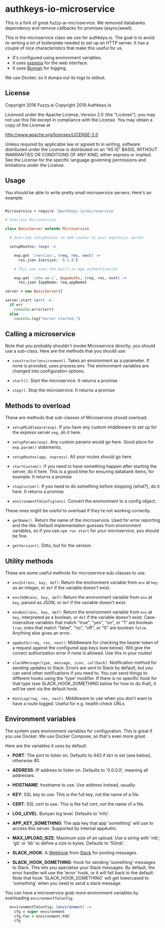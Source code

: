 # authkeys-io-microservice

This is a fork of great fuzzy-ai-microservice. We removed databanks dependency and remove callbacks for promises (async/await)

This is the microservice class we use for authkeys.io. The goal is to avoid
re-writing a lot of boilerplate needed to set up an HTTP server.
It has a couple of nice characteristics that make this useful for
us.

  - It's configured using environment variables.
  - It uses [express](http://expressjs.com/) for the web interface.
  - It uses [Bunyan](https://github.com/trentm/node-bunyan) for logging.

We use Docker, so it dumps out its logs to stdout.

## License

Copyright 2016 Fuzzy.ai
Copyright 2019 Authkeys.io

Licensed under the Apache License, Version 2.0 (the "License");
you may not use this file except in compliance with the License.
You may obtain a copy of the License at

  <http://www.apache.org/licenses/LICENSE-2.0>

Unless required by applicable law or agreed to in writing, software
distributed under the License is distributed on an "AS IS" BASIS,
WITHOUT WARRANTIES OR CONDITIONS OF ANY KIND, either express or implied.
See the License for the specific language governing permissions and
limitations under the License.

## Usage

You should be able to write pretty small microservice servers. Here's an
example.

```coffeescript

Microservice = require '@authkeys-io/microservice'

# Subclass Microservice

class BasicServer extends Microservice

  # Override setupRoutes to add routes to your expressjs server

  setupRoutes: (exp) ->

    exp.get '/version', (req, res, next) ->
      res.json {version: '0.1.0'}

    # This one uses the built-in app authentication

    exp.get '/who-am-i', @appAuthc, (req, res, next) ->
      res.json {appName: req.appName}

server = new BasicServer()

server.start (err) ->
  if err
    console.error(err)
  else
    console.log("Server started.")

```

## Calling a microservice

Note that you probably shouldn't invoke Microservice directly; you should use
a sub-class. Here are the methods that you should use:

  - `constructor(environment)`. Takes an environment as a parameter. If none is
  provided, uses process.env. The environment variables are changed into
  configuration options.

  - `start()`. Start the microservice. It returns a promise

  - `stop()`. Stop the microservice. It returns a promise

## Methods to overload

These are methods that sub-classes of Microservice should overload.

  - `setupMiddleware(exp)`. If you have any custom middleware to set up for the
  express server `exp`, do it here.

  - `setupParams(exp)`. Any custom params would go here. Good place for
  `exp.param()` statements.

  - `setupRoutes(app, express)`. All your routes should go here.

  - `startCustom()`. If you need to have something happen after starting
  the server, do it here. This is a good time for ensuring databank items, for
  example. It returns a promise

  - `stopCustom()`. If you need to do something before stopping (what?),
  do it here. It returns a promise

  - `environmentToConfig(env)`. Convert the environment to a config object.

These ones might be useful to overload if they're not working correctly.

  - `getName()`. Return the name of the microservice. Used for error reporting
  and the like. Default implementation guesses from environment variables, so if
  you use `npm run start` for your microservice, you should be fine.

  - `getVersion()`. Ditto, but for the version.

## Utility methods

These are some useful methods for microservice sub-classes to use.

  - `envInt(env, key, def)`: Return the environment variable from `env` at `key`
  as an integer, or `def` if the variable doesn't exist.

  - `envJSON(env, key, def)`: Return the environment variable from `env` at
  `key`, parsed as JSON, or `def` if the variable doesn't exist.

  - `envBool(env, key, def)`: Return the environment variable from `env` at
  `key`, interpreted as a boolean, or `def` if the variable doesn't exist.
  Case-insensitive variables that match "true", "yes", "on", or "1" are boolean
  `true`; ones that match "false", "no", "off", or "0" are boolean `false`.
  Anything else gives an error.

  - `appAuthc(req, res, next)`: Middleware for checking the bearer token of a
  request against the configured app keys (see below). Will give the correct
  authorization error if none is allowed. Use this in your routes!

  - `slackMessage(type, message, icon, callback)`. Notification method for
  sending updates to Slack. Errors are sent to Slack by default, but you can
  send other notifications if you need to. You can send things to different
  hooks using the 'type' modifier. If there is no specific hook for that type
  (see SLACK_HOOK_SOMETHING below for how to do that), it will be sent via the
  default hook.

  - `dontLog(req, res, next)`. Middleware to use when you don't want to have
  a route logged. Useful for e.g. health-check URLs.

## Environment variables

The system uses environment variables for configuration. This is great if you
use Docker. We use Docker Compose, so that's even more great.

Here are the variables it uses by default.

  - **PORT**: The port to listen on. Defaults to 443 if `KEY` is set (see
    below), otherwise 80.

  - **ADDRESS**: IP address to listen on. Defaults to '0.0.0.0', meaning all
  addresses.

  - **HOSTNAME**: hostname to use. Use address instead, usually.

  - **KEY**: SSL key to use. This is the full key, not the name of a file.

  - **CERT**: SSL cert to use. This is the full cert, not the name of a file.

  - **LOG_LEVEL**: Bunyan log level. Defaults to 'info'.

  - **APP_KEY_SOMETHING**: The app key that app 'something' will use to access
  this server. Supported by internal appAuthc.

  - **MAX_UPLOAD_SIZE**: Maximum size of an upload. Use a string with 'mb', 'gb'
  or 'kb' to define a size in bytes. Defaults to '50mb'.

  - **SLACK_HOOK**: A [Webhook](https://en.wikipedia.org/wiki/Webhook) from
  [Slack](https://api.slack.com/incoming-webhooks) for posting messages.

  - **SLACK_HOOK_SOMETHING**: Hook for sending 'something' messages to Slack.
  This lets you specialise your Slack messages. By default, the error handler
  will use the 'error' hook, or it will fall back to the default. Note that
  hook 'SLACK_HOOK_SOMETHING' will get lowercased to 'something' when you need
  to send a slack message.

You can have a microservice grab more environment variables by overloading
`environmentToConfig`.

```coffeescript
  environmentToConfig: (environment) ->
    cfg = super environment
    cfg.foo = environment.FOO
    cfg
```
